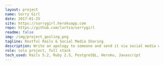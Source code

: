 ```yaml
---
layout: project
name: Sorry Girl
date: 2017-01-25
site: https://sorrygirl.herokuapp.com
repo: https://github.com/lortza/sorrygirl
readme: false
img: /img/project_gosling.png
tagline: Restful Rails & Social Media Sharing
description: Write an apology to someone and send it via social media with the very forgivable face of Ryan Gosling. You're welcome. This is a relatively simple Rails app, but it's fun. The apology form has some nifty character counting feedback and the content and urls for social media sharing is being pulled from <code>content_for</code> tags.
role: solo project, full stack
tech_used: Rails 5.2, Ruby 2.5, PostgreSQL, Heroku, Javascript
---
```

